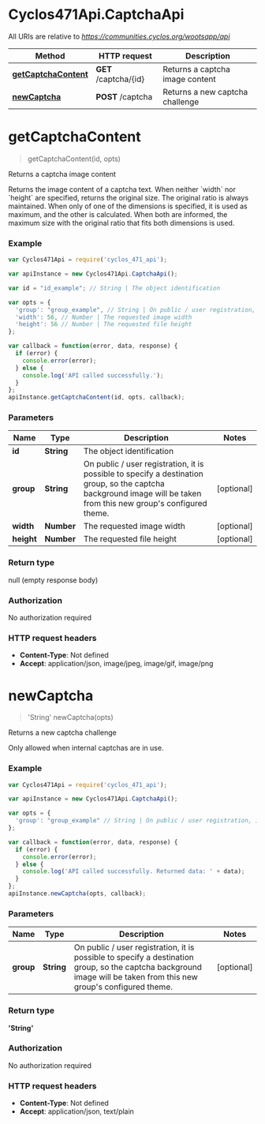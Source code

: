 # Cyclos471Api.CaptchaApi

All URIs are relative to *https://communities.cyclos.org/wootsapp/api*

Method | HTTP request | Description
------------- | ------------- | -------------
[**getCaptchaContent**](CaptchaApi.md#getCaptchaContent) | **GET** /captcha/{id} | Returns a captcha image content
[**newCaptcha**](CaptchaApi.md#newCaptcha) | **POST** /captcha | Returns a new captcha challenge


<a name="getCaptchaContent"></a>
# **getCaptchaContent**
> getCaptchaContent(id, opts)

Returns a captcha image content

Returns the image content of a captcha text. When neither &#x60;width&#x60; nor &#x60;height&#x60; are specified, returns the original size. The original ratio is always maintained. When only of one of  the dimensions is specified, it is used as maximum, and the other is calculated. When both are informed, the maximum size with the original ratio that fits both dimensions is used.  

### Example
```javascript
var Cyclos471Api = require('cyclos_471_api');

var apiInstance = new Cyclos471Api.CaptchaApi();

var id = "id_example"; // String | The object identification

var opts = { 
  'group': "group_example", // String | On public / user registration, it is possible to specify a destination group, so the captcha background image will be taken from this new group's configured theme. 
  'width': 56, // Number | The requested image width
  'height': 56 // Number | The requested file height
};

var callback = function(error, data, response) {
  if (error) {
    console.error(error);
  } else {
    console.log('API called successfully.');
  }
};
apiInstance.getCaptchaContent(id, opts, callback);
```

### Parameters

Name | Type | Description  | Notes
------------- | ------------- | ------------- | -------------
 **id** | **String**| The object identification | 
 **group** | **String**| On public / user registration, it is possible to specify a destination group, so the captcha background image will be taken from this new group&#39;s configured theme.  | [optional] 
 **width** | **Number**| The requested image width | [optional] 
 **height** | **Number**| The requested file height | [optional] 

### Return type

null (empty response body)

### Authorization

No authorization required

### HTTP request headers

 - **Content-Type**: Not defined
 - **Accept**: application/json, image/jpeg, image/gif, image/png

<a name="newCaptcha"></a>
# **newCaptcha**
> &#39;String&#39; newCaptcha(opts)

Returns a new captcha challenge

Only allowed when internal captchas are in use.  

### Example
```javascript
var Cyclos471Api = require('cyclos_471_api');

var apiInstance = new Cyclos471Api.CaptchaApi();

var opts = { 
  'group': "group_example" // String | On public / user registration, it is possible to specify a destination group, so the captcha background image will be taken from this new group's configured theme. 
};

var callback = function(error, data, response) {
  if (error) {
    console.error(error);
  } else {
    console.log('API called successfully. Returned data: ' + data);
  }
};
apiInstance.newCaptcha(opts, callback);
```

### Parameters

Name | Type | Description  | Notes
------------- | ------------- | ------------- | -------------
 **group** | **String**| On public / user registration, it is possible to specify a destination group, so the captcha background image will be taken from this new group&#39;s configured theme.  | [optional] 

### Return type

**&#39;String&#39;**

### Authorization

No authorization required

### HTTP request headers

 - **Content-Type**: Not defined
 - **Accept**: application/json, text/plain

